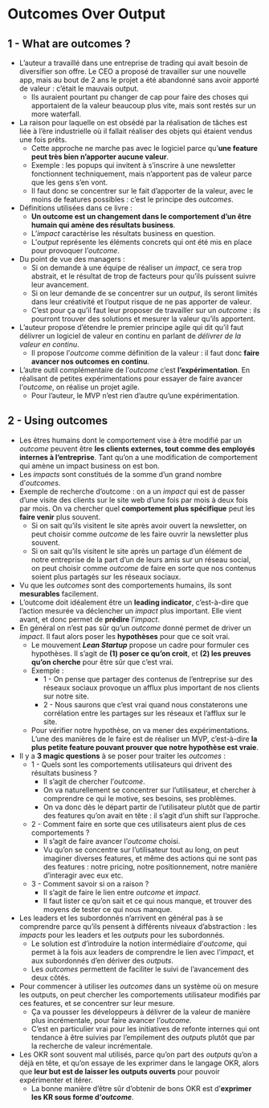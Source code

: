 # Outcomes Over Output

## 1 - What are outcomes ?

- L’auteur a travaillé dans une entreprise de trading qui avait besoin de diversifier son offre. Le CEO a proposé de travailler sur une nouvelle app, mais au bout de 2 ans le projet a été abandonné sans avoir apporté de valeur : c’était le mauvais output.
  - Ils auraient pourtant pu changer de cap pour faire des choses qui apportaient de la valeur beaucoup plus vite, mais sont restés sur un more waterfall.
- La raison pour laquelle on est obsédé par la réalisation de tâches est liée à l’ère industrielle où il fallait réaliser des objets qui étaient vendus une fois prêts.
  - Cette approche ne marche pas avec le logiciel parce qu’**une feature peut très bien n’apporter aucune valeur**.
  - Exemple : les popups qui invitent à s’inscrire à une newsletter fonctionnent techniquement, mais n’apportent pas de valeur parce que les gens s’en vont.
  - Il faut donc se concentrer sur le fait d’apporter de la valeur, avec le moins de features possibles : c’est le principe des _outcomes_.
- Définitions utilisées dans ce livre :
  - **Un outcome est un changement dans le comportement d’un être humain qui amène des résultats business**.
  - L’_impact_ caractérise les résultats business en question.
  - L’_output_ représente les éléments concrets qui ont été mis en place pour provoquer l’_outcome_.
- Du point de vue des managers :
  - Si on demande à une équipe de réaliser un _impact_, ce sera trop abstrait, et le résultat de trop de facteurs pour qu’ils puissent suivre leur avancement.
  - Si on leur demande de se concentrer sur un _output_, ils seront limités dans leur créativité et l’output risque de ne pas apporter de valeur.
  - C’est pour ça qu’il faut leur proposer de travailler sur un _outcome_ : ils pourront trouver des solutions et mesurer la valeur qu’ils apportent.
- L’auteur propose d’étendre le premier principe agile qui dit qu’il faut délivrer un logiciel de valeur en continu en parlant de _délivrer de la valeur en continu_.
  - Il propose l’_outcome_ comme définition de la valeur : il faut donc **faire avancer nos outcomes en continu**.
- L’autre outil complémentaire de l’_outcome_ c’est **l’expérimentation**. En réalisant de petites expérimentations pour essayer de faire avancer l’_outcome_, on réalise un projet agile.
  - Pour l’auteur, le MVP n’est rien d’autre qu’une expérimentation.

## 2 - Using outcomes

- Les êtres humains dont le comportement vise à être modifié par un _outcome_ peuvent être **les clients externes, tout comme des employés internes à l’entreprise**. Tant qu’on a une modification de comportement qui amène un impact business on est bon.
- Les _impacts_ sont constitués de la somme d’un grand nombre d’_outcomes_.
- Exemple de recherche d’outcome : on a un _impact_ qui est de passer d’une visite des clients sur le site web d’une fois par mois à deux fois par mois. On va chercher quel **comportement plus spécifique** peut les **faire venir** plus souvent.
  - Si on sait qu’ils visitent le site après avoir ouvert la newsletter, on peut choisir comme _outcome_ de les faire ouvrir la newsletter plus souvent.
  - Si on sait qu’ils visitent le site après un partage d’un élément de notre entreprise de la part d’un de leurs amis sur un réseau social, on peut choisir comme _outcome_ de faire en sorte que nos contenus soient plus partagés sur les réseaux sociaux.
- Vu que les _outcomes_ sont des comportements humains, ils sont **mesurables** facilement.
- L’outcome doit idéalement être un **leading indicator**, c’est-à-dire que l’action mesurée va déclencher un _impact_ plus important. Elle vient avant, et donc permet de **prédire** l’_impact_.
- En général on n’est pas sûr qu’un _outcome_ donné permet de driver un _impact_. Il faut alors poser les **hypothèses** pour que ce soit vrai.
  - Le mouvement **_Lean Startup_** propose un cadre pour formuler ces hypothèses. Il s’agit de **(1) poser ce qu’on croit**, et **(2) les preuves qu’on cherche** pour être sûr que c’est vrai.
  - Exemple :
    - 1 - On pense que partager des contenus de l’entreprise sur des réseaux sociaux provoque un afflux plus important de nos clients sur notre site.
    - 2 - Nous saurons que c’est vrai quand nous constaterons une corrélation entre les partages sur les réseaux et l’afflux sur le site.
  - Pour vérifier notre hypothèse, on va mener des expérimentations. L’une des manières de le faire est de réaliser un MVP, c’est-à-dire **la plus petite feature pouvant prouver que notre hypothèse est vraie**.
- Il y a **3 magic questions** à se poser pour traiter les _outcomes_ :
  - 1 - Quels sont les comportements utilisateurs qui drivent des résultats business ?
    - Il s’agit de chercher l’_outcome_.
    - On va naturellement se concentrer sur l’utilisateur, et chercher à comprendre ce qui le motive, ses besoins, ses problèmes.
    - On va donc dès le départ partir de l’utilisateur plutôt que de partir des features qu’on avait en tête : il s’agit d’un shift sur l’approche.
  - 2 - Comment faire en sorte que ces utilisateurs aient plus de ces comportements ?
    - Il s’agit de faire avancer l’_outcome_ choisi.
    - Vu qu’on se concentre sur l’utilisateur tout au long, on peut imaginer diverses features, et même des actions qui ne sont pas des features : notre pricing, notre positionnement, notre manière d’interagir avec eux etc.
  - 3 - Comment savoir si on a raison ?
    - Il s’agit de faire le lien entre _outcome_ et _impact_.
    - Il faut lister ce qu’on sait et ce qui nous manque, et trouver des moyens de tester ce qui nous manque.
- Les leaders et les subordonnés n’arrivent en général pas à se comprendre parce qu’ils pensent à différents niveaux d’abstraction : les _impacts_ pour les leaders et les _outputs_ pour les subordonnés.
  - Le solution est d’introduire la notion intermédiaire d’_outcome_, qui permet à la fois aux leaders de comprendre le lien avec l’_impact_, et aux subordonnés d’en dériver des _outputs_.
  - Les _outcomes_ permettent de faciliter le suivi de l’avancement des deux côtés.
- Pour commencer à utiliser les _outcomes_ dans un système où on mesure les outputs, on peut chercher les comportements utilisateur modifiés par ces features, et se concentrer sur leur mesure.
  - Ça va pousser les développeurs à délivrer de la valeur de manière plus incrémentale, pour faire avancer l’_outcome_.
  - C’est en particulier vrai pour les initiatives de refonte internes qui ont tendance à être suivies par l’empilement des _outputs_ plutôt que par la recherche de valeur incrémentale.
- Les OKR sont souvent mal utilisés, parce qu’on part des _outputs_ qu’on a déjà en tête, et qu’on essaye de les exprimer dans le langage OKR, alors que **leur but est de laisser les outputs ouverts** pour pouvoir expérimenter et itérer.
  - La bonne manière d’être sûr d’obtenir de bons OKR est d’**exprimer les KR sous forme d’_outcome_**.
